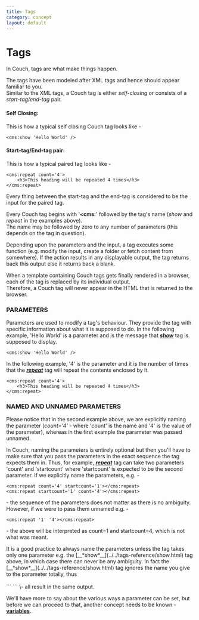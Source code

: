 ```yaml
---
title: Tags
category: concept
layout: default
---
```


# Tags

In Couch, tags are what make things happen.

The tags have been modeled after XML tags and hence should appear familiar to you.<br/>
Similar to the XML tags, a Couch tag is either _self-closing_ or consists of a _start-tag/end-tag_ pair.

#### Self Closing:

This is how a typical self closing Couch tag looks like -

```
<cms:show 'Hello World' />
```

#### Start-tag/End-tag pair:

This is how a typical paired tag looks like -

```
<cms:repeat count='4'>
    <h3>This heading will be repeated 4 times</h3>
</cms:repeat>
```

Every thing between the start-tag and the end-tag is considered to be the input for the paired tag.

Every Couch tag begins with '**&lt;cms:**' followed by the tag's name (_show_ and _repeat_ in the examples above).<br/>
The name may be followed by zero to any number of parameters (this depends on the tag in question).

Depending upon the parameters and the input, a tag executes some function (e.g. modify the input, create a folder or fetch content from somewhere). If the action results in any displayable output, the tag returns back this output else it returns back a blank.

<p class="notice">
    When a template containing Couch tags gets finally rendered in a browser, each of the tag is replaced by its individual output.<br/>
    Therefore, a Couch tag will never appear in the HTML that is returned to the browser.
</p>

### PARAMETERS

Parameters are used to modify a tag's behaviour. They provide the tag with specific information about what it is supposed to do. In the following example, 'Hello World' is a parameter and is the message that [__*show*__](../../tags-reference/show.html) tag is supposed to display.

```
<cms:show 'Hello World' />
```

In the following example, '4' is the parameter and it is the number of times that the [__*repeat*__](../../tags-reference/repeat.html) tag will repeat the contents enclosed by it.

```
<cms:repeat count='4'>
    <h3>This heading will be repeated 4 times</h3>
</cms:repeat>
```

### NAMED AND UNNAMED PARAMETERS

Please notice that in the second example above, we are explicitly naming the parameter (_count='4'_ - where 'count' is the name and '4' is the value of the parameter), whereas in the first example the parameter was passed unnamed.

In Couch, naming the parameters is entirely optional but then you'll have to make sure that you pass the parameters in the exact sequence the tag expects them in. Thus, for example, [__*repeat*__](../../tags-reference/repeat.html) tag can take two parameters 'count' and 'startcount' where 'startcount' is expected to be the second parameter. If we explicitly name the parameters, e.g. -

```
<cms:repeat count='4' startcount='1'></cms:repeat>
<cms:repeat startcount='1' count='4'></cms:repeat>
```

\- the sequence of the parameters does not matter as there is no ambiguity. However, if we were to pass them unnamed e.g. -

```
<cms:repeat '1' '4'></cms:repeat>
```

\- the above will be interpreted as count=1 and startcount=4, which is not what was meant.

<p class="success">
    It is a good practice to always name the parameters unless the tag takes only one parameter e.g. the [__*show*__](../../tags-reference/show.html) tag above, in which case there can never be any ambiguity. In fact the [__*show*__](../../tags-reference/show.html) tag ignores the name you give to the parameter totally, thus<br/>
    <br/>
    ```
<cms:show 'Hello' />
<cms:show var='Hello' />
<cms:show foobar='Hello' />
    ```
    \- all result in the same output.
</p>

We'll have more to say about the various ways a parameter can be set, but before we can proceed to that, another concept needs to be known - [**variables**](../variables.html).
